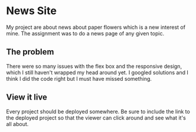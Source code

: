 # News Site

My project are about news about paper flowers which is a new interest of mine. The assignment was to do a news page of any given topic.

## The problem

There were so many issues with the flex box and the responsive design, which I still haven't wrapped my head around yet. I googled solutions and I think I did the code right but I must have missed something.

## View it live
Every project should be deployed somewhere. Be sure to include the link to the deployed project so that the viewer can click around and see what it's all about.
